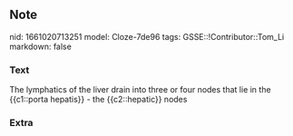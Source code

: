 ## Note
nid: 1661020713251
model: Cloze-7de96
tags: GSSE::!Contributor::Tom_Li
markdown: false

### Text
<div>
  The lymphatics of the liver drain into three or four nodes that
  lie in the {{c1::porta hepatis}} - the {{c2::hepatic}} nodes
</div>

### Extra

